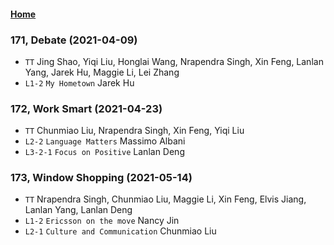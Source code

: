 #### [Home](https://eshtmc.github.io/)    

### 171, Debate (2021-04-09)

- `TT` Jing Shao, Yiqi Liu, Honglai Wang, Nrapendra Singh, Xin Feng, Lanlan Yang, Jarek Hu, Maggie Li, Lei Zhang
- `L1-2`  `My Hometown` Jarek Hu

### 172, Work Smart (2021-04-23)

- `TT` Chunmiao Liu, Nrapendra Singh, Xin Feng, Yiqi Liu
- `L2-2`  `Language Matters` Massimo Albani
- `L3-2-1`  `Focus on Positive` Lanlan Deng

### 173, Window Shopping (2021-05-14)

- `TT` Nrapendra Singh, Chunmiao Liu, Maggie Li, Xin Feng, Elvis Jiang, Lanlan Yang, Lanlan Deng
- `L1-2`  `Ericsson on the move` Nancy Jin
- `L2-1`  `Culture and Communication` Chunmiao Liu